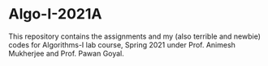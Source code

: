 # Algo-I-2021A
This repository contains the assignments and my (also terrible and newbie) codes for Algorithms-I lab course, Spring 2021 under Prof. Animesh Mukherjee and Prof. Pawan Goyal.
